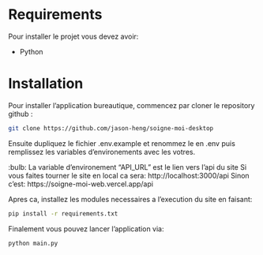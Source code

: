 # Requirements

Pour installer le projet vous devez avoir:

- Python

# Installation

Pour installer l’application bureautique, commencez par cloner le repository github :

```bash
git clone https://github.com/jason-heng/soigne-moi-desktop
```

Ensuite dupliquez le fichier .env.example et renommez le en .env puis remplissez les variables d’environements avec les votres.

<aside>
:bulb: La variable d’environement “API_URL” est le lien vers l’api du site
Si vous faites tourner le site en local ca sera: http://localhost:3000/api
Sinon c’est: https://soigne-moi-web.vercel.app/api

</aside>

Apres ca, installez les modules necessaires a l’execution du site en faisant:

```bash
pip install -r requirements.txt
```

Finalement vous pouvez lancer l’application via:

```bash
python main.py
```